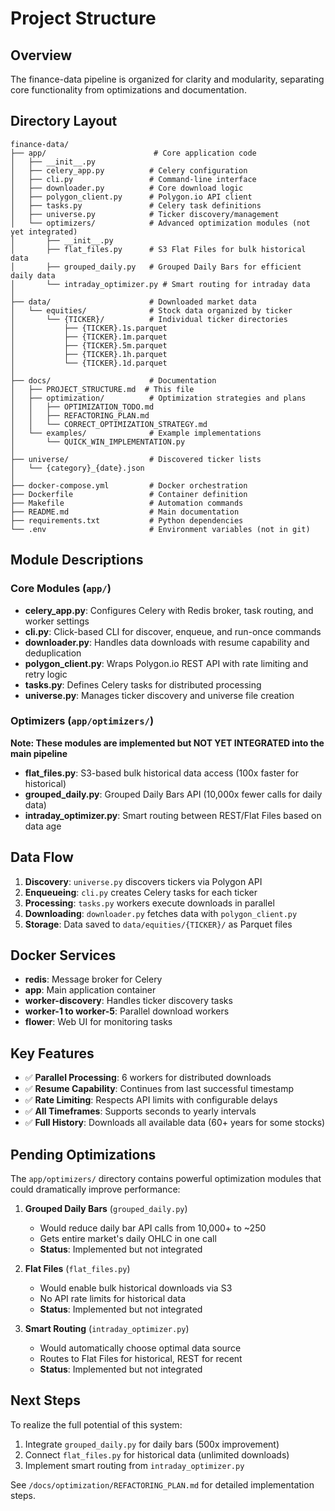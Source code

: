 # Project Structure

## Overview
The finance-data pipeline is organized for clarity and modularity, separating core functionality from optimizations and documentation.

## Directory Layout

```
finance-data/
├── app/                        # Core application code
│   ├── __init__.py
│   ├── celery_app.py          # Celery configuration
│   ├── cli.py                 # Command-line interface
│   ├── downloader.py          # Core download logic
│   ├── polygon_client.py      # Polygon.io API client
│   ├── tasks.py               # Celery task definitions
│   ├── universe.py            # Ticker discovery/management
│   └── optimizers/            # Advanced optimization modules (not yet integrated)
│       ├── __init__.py
│       ├── flat_files.py      # S3 Flat Files for bulk historical data
│       ├── grouped_daily.py   # Grouped Daily Bars for efficient daily data
│       └── intraday_optimizer.py # Smart routing for intraday data
│
├── data/                      # Downloaded market data
│   └── equities/              # Stock data organized by ticker
│       └── {TICKER}/          # Individual ticker directories
│           ├── {TICKER}.1s.parquet
│           ├── {TICKER}.1m.parquet
│           ├── {TICKER}.5m.parquet
│           ├── {TICKER}.1h.parquet
│           └── {TICKER}.1d.parquet
│
├── docs/                      # Documentation
│   ├── PROJECT_STRUCTURE.md  # This file
│   ├── optimization/          # Optimization strategies and plans
│   │   ├── OPTIMIZATION_TODO.md
│   │   ├── REFACTORING_PLAN.md
│   │   └── CORRECT_OPTIMIZATION_STRATEGY.md
│   └── examples/              # Example implementations
│       └── QUICK_WIN_IMPLEMENTATION.py
│
├── universe/                  # Discovered ticker lists
│   └── {category}_{date}.json
│
├── docker-compose.yml         # Docker orchestration
├── Dockerfile                 # Container definition
├── Makefile                   # Automation commands
├── README.md                  # Main documentation
├── requirements.txt           # Python dependencies
└── .env                       # Environment variables (not in git)
```

## Module Descriptions

### Core Modules (`app/`)

- **celery_app.py**: Configures Celery with Redis broker, task routing, and worker settings
- **cli.py**: Click-based CLI for discover, enqueue, and run-once commands
- **downloader.py**: Handles data downloads with resume capability and deduplication
- **polygon_client.py**: Wraps Polygon.io REST API with rate limiting and retry logic
- **tasks.py**: Defines Celery tasks for distributed processing
- **universe.py**: Manages ticker discovery and universe file creation

### Optimizers (`app/optimizers/`)
**Note: These modules are implemented but NOT YET INTEGRATED into the main pipeline**

- **flat_files.py**: S3-based bulk historical data access (100x faster for historical)
- **grouped_daily.py**: Grouped Daily Bars API (10,000x fewer calls for daily data)
- **intraday_optimizer.py**: Smart routing between REST/Flat Files based on data age

## Data Flow

1. **Discovery**: `universe.py` discovers tickers via Polygon API
2. **Enqueueing**: `cli.py` creates Celery tasks for each ticker
3. **Processing**: `tasks.py` workers execute downloads in parallel
4. **Downloading**: `downloader.py` fetches data with `polygon_client.py`
5. **Storage**: Data saved to `data/equities/{TICKER}/` as Parquet files

## Docker Services

- **redis**: Message broker for Celery
- **app**: Main application container
- **worker-discovery**: Handles ticker discovery tasks
- **worker-1 to worker-5**: Parallel download workers
- **flower**: Web UI for monitoring tasks

## Key Features

- ✅ **Parallel Processing**: 6 workers for distributed downloads
- ✅ **Resume Capability**: Continues from last successful timestamp
- ✅ **Rate Limiting**: Respects API limits with configurable delays
- ✅ **All Timeframes**: Supports seconds to yearly intervals
- ✅ **Full History**: Downloads all available data (60+ years for some stocks)

## Pending Optimizations

The `app/optimizers/` directory contains powerful optimization modules that could dramatically improve performance:

1. **Grouped Daily Bars** (`grouped_daily.py`)
   - Would reduce daily bar API calls from 10,000+ to ~250
   - Gets entire market's daily OHLC in one call
   - **Status**: Implemented but not integrated

2. **Flat Files** (`flat_files.py`)
   - Would enable bulk historical downloads via S3
   - No API rate limits for historical data
   - **Status**: Implemented but not integrated

3. **Smart Routing** (`intraday_optimizer.py`)
   - Would automatically choose optimal data source
   - Routes to Flat Files for historical, REST for recent
   - **Status**: Implemented but not integrated

## Next Steps

To realize the full potential of this system:

1. Integrate `grouped_daily.py` for daily bars (500x improvement)
2. Connect `flat_files.py` for historical data (unlimited downloads)
3. Implement smart routing from `intraday_optimizer.py`

See `/docs/optimization/REFACTORING_PLAN.md` for detailed implementation steps.
